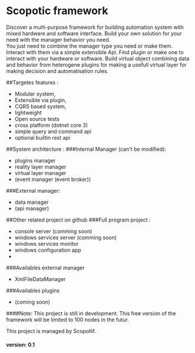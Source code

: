 # Scopotic framework

Discover a multi-purpose framework for building automation system with mixed hardware and software interface.
Build your own solution for your need with the manager behavior you need.  
You just need to combine the manager type you need or make them.  
Interact with them via a simple extensible Api.
Find plugin or make one to interact with your hardware or software.
Build virtual object combining data and behavior from heterogene plugins for making a usefull virtual layer for making decision and automatisation rules.

##Targetes features :  
- Modular system,
- Extensible via plugin, 
- CQRS based system,
- lightweight
- Open source tests
- cross platform (dotnet core 3)
- simple query and command api
- optional builtin rest api


##System architecture :
###Internal Manager (can't be modified):  
- plugins manager
- reality layer manager
- virtual layer manager
- (event manager (event broker))

###External manager:
- data manager 
- (api manager)




##Other related project on github
###Full program project :
- console server (comming soon)
- windows services server (comming soon)
- windows services monitor
- windows configuration app
- 

###Availables external manager
- XmlFileDataManager

###Availables plugins
- (coming soon)


####Note: 
This project is still in development.
This free version of the framework will be limited to 100 nodes in the futur.

This project is managed by Scopollif.

#### version: 0.1

